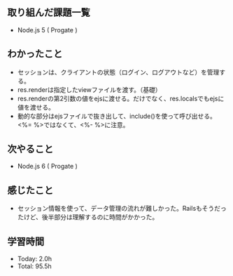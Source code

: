 ## 取り組んだ課題一覧
- Node.js 5 ( Progate )
## わかったこと
- セッションは、クライアントの状態（ログイン、ログアウトなど）を管理する。
- res.renderは指定したviewファイルを渡す。（基礎）
- res.renderの第2引数の値をejsに渡せる。だけでなく、res.localsでもejsに値を渡せる。
- 動的な部分はejsファイルで抜き出して、include()を使って呼び出せる。<%= %>ではなくて、<%- %>に注意。
## 次やること
- Node.js 6 ( Progate ) 
## 感じたこと
- セッション情報を使って、データ管理の流れが難しかった。Railsもそうだったけど、後半部分は理解するのに時間がかかった。
## 学習時間
- Today: 2.0h
- Total: 95.5h
